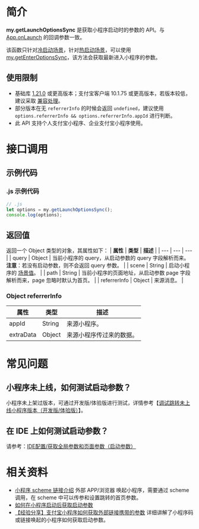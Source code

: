 # 简介

**my.getLaunchOptionsSync** 是获取小程序启动时的参数的 API。与 [App.onLaunch](https://opendocs.alipay.com/mini/framework/app-detail#onLaunch(object%3A%20Object)%20%E5%8F%8A%20onShow(object%3A%20Object)) 的回调参数一致。

该函数只针对[冷启动场景](https://opendocs.alipay.com/mini/framework/operating-mechanism)，针对[热启动场景](https://opendocs.alipay.com/mini/framework/operating-mechanism)，可以使用 [my.getEnterOptionsSync](https://opendocs.alipay.com/mini/api/029i75)，该方法会获取最新进入小程序的参数。

## 使用限制

- 基础库 [1.21.0](https://opendocs.alipay.com/mini/framework/lib) 或更高版本；支付宝客户端 10.1.75 或更高版本，若版本较低，建议采取 [兼容处理](https://opendocs.alipay.com/mini/framework/compatibility)。
- 部分版本在无 `referrerInfo` 的时候会返回 `undefined`，建议使用 `options.referrerInfo && options.referrerInfo.appId` 进行判断。
- 此 API 支持个人支付宝小程序、企业支付宝小程序使用。

# 接口调用

## 示例代码

### .js 示例代码

```javascript
// .js
let options = my.getLaunchOptionsSync();
console.log(options);
```

## 返回值

返回一个 Object 类型的对象，其属性如下：
| **属性** | **类型** | **描述** |
| --- | --- | --- |
| query | Object | 当前小程序的 query，从启动参数的 query 字段解析而来。<br />**注意**：若没有启动参数，则不会返回 query 参数。 |
| scene | String | 启动小程序的 [场景值](https://opendocs.alipay.com/mini/framework/scene)。 |
| path | String | 当前小程序的页面地址，从启动参数 page 字段解析而来，page 忽略时默认为首页。 |
| referrerInfo | Object | 来源消息。 |

### Object referrerInfo

| **属性** | **类型** | **描述** |
| --- | --- | --- |
| appId | String | 来源小程序。 |
| extraData | Object | 来源小程序传过来的数据。 |

# 常见问题

## 小程序未上线，如何测试启动参数？

小程序未上架过版本，可通过开发版/体验版进行测试，详情参考【[调试跳转未上线小程序版本（开发版/体验版）](https://opendocs.alipay.com/support/01rb0j)】。

## 在 IDE 上如何测试启动参数？

请参考：[IDE配置/获取全局参数和页面参数（启动参数）](https://opensupport.alipay.com/support/helpcenter/144/201602518599)

# 相关资料

- [小程序 scheme 链接介绍](https://opensupport.alipay.com/support/helpcenter/142/201602496413)
   外部 APP/浏览器 唤起小程序，需要通过 scheme 调用，在 scheme 中可以传参和设置跳转的首页参数。
- [如何在小程序启动后获取启动参数](https://opendocs.alipay.com/support/01rb2a)
- [【经验分享】支付宝小程序如何获取外部链接携带的参数](https://forum.alipay.com/mini-app/post/35101021)
   详细讲解了小程序码或链接唤起的小程序如何获取启动参数。
